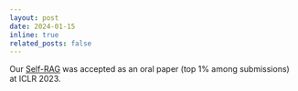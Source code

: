 ```yaml
---
layout: post
date: 2024-01-15
inline: true
related_posts: false
---
```


Our [Self-RAG](https://arxiv.org/abs/2310.11511) was accepted as an oral paper (top 1% among submissions) at ICLR 2023.
